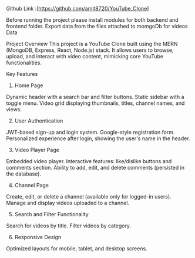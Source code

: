 
Github Link :[https://github.com/amit8720/YouTube_Clone]


Before running the project please install modules for both backend and frontend folder.
Export data from the files attached to momgoDb for videos Data


Project Overview
This project is a YouTube Clone built using the MERN (MongoDB, Express, React, Node.js) stack. 
It allows users to browse, upload, and interact with video content, mimicking core YouTube functionalities.

Key Features
1. Home Page

Dynamic header with a search bar and filter buttons.
Static sidebar with a toggle menu.
Video grid displaying thumbnails, titles, channel names, and views.

2. User Authentication

JWT-based sign-up and login system.
Google-style registration form.
Personalized experience after login, showing the user's name in the header.

3. Video Player Page

Embedded video player.
Interactive features: like/dislike buttons and comments section.
Ability to add, edit, and delete comments (persisted in the database).

4. Channel Page

Create, edit, or delete a channel (available only for logged-in users).
Manage and display videos uploaded to a channel.

5. Search and Filter Functionality

Search for videos by title.
Filter videos by category.

6. Responsive Design

Optimized layouts for mobile, tablet, and desktop screens.

